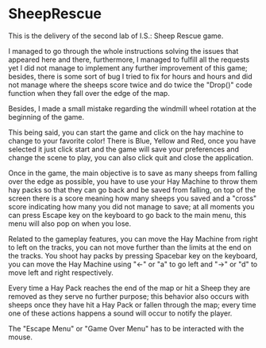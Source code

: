 # SheepRescue
This is the delivery of the second lab of I.S.: Sheep Rescue game.

I managed to go through the whole instructions solving the issues that appeared here and there, furthermore, I managed to fulfill all the requests yet I 
  did not manage to implement any further improvement of this game; besides, there is some sort of bug I tried to fix for hours and hours and did not manage
  where the sheeps score twice and do twice the "Drop()" code function when they fall over the edge of the map.

Besides, I made a small mistake regarding the windmill wheel rotation at the beginning of the game.
  
This being said, you can start the game and click on the hay machine to change to your favorite color! There is Blue, Yellow and Red, once you have selected it
  just click start and the game will save your preferences and change the scene to play, you can also click quit and close the application.

Once in the game, the main objective is to save as many sheeps from falling over the edge as possible, you have to use your Hay Machine to throw them hay packs
  so that they can go back and be saved from falling, on top of the screen there is a score meaning how many sheeps you saved and a "cross" score indicating how
  many you did not manage to save; at all moments you can press Escape key on the keyboard to go back to the main menu, this menu will also pop on when you lose.

Related to the gameplay features, you can move the Hay Machine from right to left on the tracks, you can not move further than the limits at the end on the tracks.
You shoot hay packs by pressing Spacebar key on the keyboard, you can move the Hay Machine using "<-" or "a" to go left and "->" or "d" to move left and right 
  respectively.
 
Every time a Hay Pack reaches the end of the map or hit a Sheep they are removed as they serve no further purpose; this behavior also occurs with sheeps once they
  have hit a Hay Pack or fallen through the map; every time one of these actions happens a sound will occur to notify the player.

The "Escape Menu" or "Game Over Menu" has to be interacted with the mouse. 
